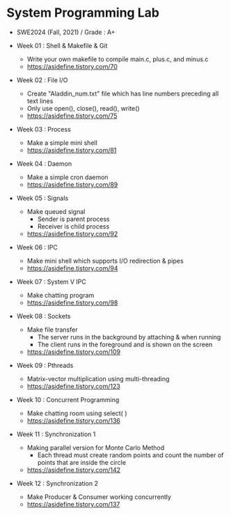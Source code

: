 # System Programming Lab

- SWE2024 (Fall, 2021) / Grade : A+

- Week 01 : Shell & Makefile & Git
  - Write your own makefile to compile main.c, plus.c, and minus.c
  - https://asidefine.tistory.com/70 
- Week 02 : File I/O
  - Create "Aladdin_num.txt" file which has line numbers preceding all text lines
  - Only use open(), close(), read(), write()
  - https://asidefine.tistory.com/75
- Week 03 : Process
  - Make a simple mini shell
  - https://asidefine.tistory.com/81
- Week 04 : Daemon
  - Make a simple cron daemon
  - https://asidefine.tistory.com/89
- Week 05 : Signals
  - Make queued signal 
    - Sender is parent process
    - Receiver is child process
  - https://asidefine.tistory.com/92
- Week 06 : IPC
  - Make mini shell which supports I/O redirection & pipes
  - https://asidefine.tistory.com/94  
- Week 07 : System V IPC
  - Make chatting program 
  - https://asidefine.tistory.com/98
- Week 08 : Sockets
  - Make file transfer
    -  The server runs in the background by attaching & when running
    -  The client runs in the foreground and is shown on the screen
  - https://asidefine.tistory.com/109
- Week 09 : Pthreads
  - Matrix-vector multiplication using multi-threading
  - https://asidefine.tistory.com/123
- Week 10 : Concurrent Programming
  - Make chatting room using select( )
  - https://asidefine.tistory.com/136
- Week 11 : Synchronization 1
  - Making parallel version for Monte Carlo Method
    - Each thread must create random points and count the number of points that are inside the circle
  - https://asidefine.tistory.com/142
- Week 12 : Synchronization 2 
  - Make Producer & Consumer working concurrently
  - https://asidefine.tistory.com/137

